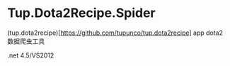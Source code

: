 Tup.Dota2Recipe.Spider
======================

(tup.dota2recipe)[https://github.com/tupunco/tup.dota2recipe] app dota2 数据爬虫工具

.net 4.5/VS2012

